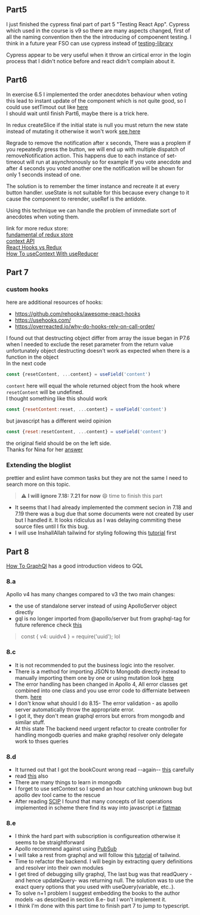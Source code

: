 
 
## Part5 
I just finished the cypress final part of part 5 "Testing React App".
Cypress which used in the course is v9 so there are many aspects changed, first of all the naming convention
then the the introducing of compoenent testing. 
I think in a future year FSO can use cypress instead of [testing-library](https://github.com/testing-library/react-testing-library)

Cypress appear to be very useful when it throw an cirtical error in the login process that I didn't notice before
and react didn't complain about it.

## Part6
In exercise 6.5 I implemented the order anecdotes behaviour when voting
this lead to instant update of the component which is not quite good, 
so I could use setTimout out like [here](https://www.pluralsight.com/guides/how-to-fire-periodic-actions-using-settimeout-and-dispatcher-in-redux)  
I should wait until finish Part6, maybe there is a trick here.


In redux createSlice if the initial state is null you must return the new state 
instead of mutating it otherwise it won't work
[see here](https://stackoverflow.com/questions/62966863/a-case-reducer-on-a-non-draftable-value-must-not-return-undefined)

Regrade to remove the notification after x seconds, There was a proplem 
if you repeatedly press the button, we will end up with
multiple dispatch of removeNotification action. 
This happens due to each instance of set-timeout will run at 
asynchronously so for example If you vote anecdote 
and after 4 seconds you voted another one the notification
will be shown for only 1 seconds instead of one.

The solution is to remember the timer instance and 
recreate it at every button handler. useState is not 
suitable for this because every change to it cause 
the component to rerender, useRef is the antidote.

Using this technique we can handle the problem of 
immediate sort of anecdotes when voting them.

link for more redux store:   
[fundamental of redux store](https://egghead.io/courses/fundamentals-of-redux-course-from-dan-abramov-bd5cc867)  
[context API](https://reactjs.org/docs/context.html)  
[React Hooks vs Redux](https://www.simplethread.com/cant-replace-redux-with-hooks/)  
[How To useContext With useReducer](https://hswolff.com/blog/how-to-usecontext-with-usereducer/)


## Part 7 

### custom hooks 
here are additional resources of hooks: 
- https://github.com/rehooks/awesome-react-hooks
- https://usehooks.com/
- https://overreacted.io/why-do-hooks-rely-on-call-order/

I found out that destructing object differ from array
the issue began in P7.6 when I needed to exclude 
the reset parameter from the return value
unfortunately object destructing doesn't work as
expected when there is a function in the object<br/>
In the next code 
```js
const {resetContent, ...content} = useField('content')
```
`content` here will equal the whole returned object 
from the hook where `resetContent` will be undefined.  
I thought something like this should work
```js
const {resetContent:reset, ...content} = useField('content')
```
but javascript has a different weird opinion
```js
const {reset:resetContent, ...content} = useField('content')
```
the original field should be on the left side.<br/>
Thanks for Nina for her [answer](https://stackoverflow.com/a/57065418)

### Extending the bloglist
prettier and eslint have common tasks but they are not the same
I need to search more on this topic.

> :warning: **I will ignore 7.18: 7.21 for now**
> :smile: time to finish this part 
- It seems that I had already implemented the comment secion in 7.18 and 7.19 there was a bug due that some documents were not created by user but I handled it. It looks ridiculus as I was delaying commiting these source files until I fix this bug.  
- I will use InshallAllah tailwind for styling following this [tutorial](https://www.youtube.com/watch?v=dFgzHOX84xQ&t=2751s) first

## Part 8
[How To GraphQl](https://www.howtographql.com/basics/) has a good introduction videos to GQL
### 8.a 
Apollo v4 has many changes compared to v3 
the two main changes: 
- the use of standalone server instead of using ApolloServer object directly
- gql is no longer imported from @apollo/server but from graphql-tag
for future reference check [this](https://www.apollographql.com/docs/apollo-server/migration/)
> const { v4: uuidv4 } = require('uuid'); lol 

### 8.c 
- It is not recommended to put the business logic into the resolver.  
- There is a method for importing JSON to Mongodb directly instead to manually importing them one by one or using mutation 
look [here](https://www.mongodb.com/compatibility/json-to-mongodb)
- The error handling has been changed in Apollo 4, All error classes get combined into one class and you use error code to differniate between them. [here](https://www.apollographql.com/docs/apollo-server/migration/#apolloerror)
- I don't know what should I do 8.15- The error validation - as apollo server automatically throw the appropriate error.
- I got it, they don't mean graphql errors but errors from mongodb and similar stuff.
- At this state The backend need urgent refactor to create controller for handling mongodb queries and make graphql resolver only delegate work to thses queries

### 8.d
- It turned out that I got the bookCount wrong read --again-- [this](https://mongoosejs.com/docs/populate.html#query-conditions) carefully
- read [this](https://stackoverflow.com/questions/11303294/querying-after-populate-in-mongoose) also 
- There are many things to learn in mongodb
- I forget to use setContext so I spend an hour catching unknown bug but apollo dev tool came to the rescue
- After reading [SCIP](https://mitp-content-server.mit.edu/books/content/sectbyfn/books_pres_0/6515/sicp.zip/index.html) I found that many concepts of list operations implemented in scheme there find its way into javascript i.e [flatmap](https://developer.mozilla.org/en-US/docs/Web/JavaScript/Reference/Global_Objects/Array/flatMap)
### 8.e
- I think the hard part with subscription is configureation otherwise it seems to be straightforward
- Apollo recommend against using [PubSub](https://www.apollographql.com/docs/apollo-server/data/subscriptions#the-pubsub-class)
- I will take a rest from graphql and will follow this [tutorial](https://www.youtube.com/watch?v=dFgzHOX84xQ) of tailwind.
- Time to refactor the backend. I will begin by extracting query definitions and resolver into their own modules
- I get tired of debugging silly graphql, The last bug was that readQuery -and hence updateQuery- was returning null. The solution was to use the exact query options that you used with useQuery(variable, etc..).
- To solve n+1 problem I suggest embedding the books to the author models -as described in section 8.e- but I won't implement it. 
- I think I'm done with this part time to finish part 7 to jump to typescript.